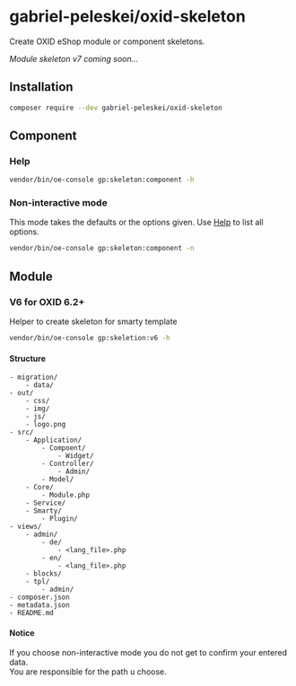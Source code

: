 # gabriel-peleskei/oxid-skeleton

Create OXID eShop module or component skeletons.  

_Module skeleton v7 coming soon..._


## Installation
```bash
composer require --dev gabriel-peleskei/oxid-skeleton
```

## Component

### Help
```bash
vendor/bin/oe-console gp:skeleton:component -h
```

### Non-interactive mode
This mode takes the defaults or the options given. Use [Help](#help) to list all options.
```bash
vendor/bin/oe-console gp:skeleton:component -n
```


## Module

### V6 for OXID 6.2+

Helper to create skeleton for smarty template

```bash
vendor/bin/oe-console gp:skeletion:v6 -h
```

#### Structure

    - migration/
        - data/
    - out/
        - css/
        - img/
        - js/
        - logo.png
    - src/
        - Application/
            - Compoent/
                - Widget/
            - Controller/
                - Admin/
            - Model/
        - Core/
            - Module.php
        - Service/
        - Smarty/
            - Plugin/
    - views/
        - admin/
            - de/
                - <lang_file>.php
            - en/
                - <lang_file>.php
        - blocks/
        - tpl/
            - admin/
    - composer.json
    - metadata.json
    - README.md

#### Notice

If you choose non-interactive mode you do not get to confirm your entered data.  
You are responsible for the path u choose.